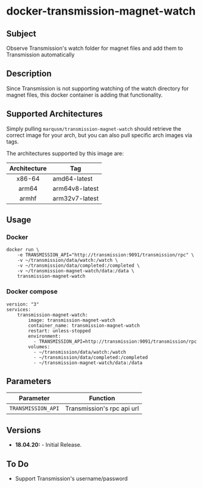 # docker-transmission-magnet-watch

## Subject

Observe Transmission's watch folder for magnet files and add them to Transmission automatically

## Description

Since Transmission is not supporting watching of the watch directory for magnet files, this docker container is adding that functionality.

## Supported Architectures

Simply pulling `marqusm/transmission-magnet-watch` should retrieve the correct image for your arch, but you can also pull specific arch images via tags.

The architectures supported by this image are:

| Architecture | Tag |
| :----: | --- |
| x86-64 | amd64-latest |
| arm64 | arm64v8-latest |
| armhf | arm32v7-latest |

## Usage

### Docker

```
docker run \
    -e TRANSMISSION_API="http://transmission:9091/transmission/rpc" \
    -v ~/transmission/data/watch:/watch \
    -v ~/transmission/data/completed:/completed \
    -v ~/transmission-magnet-watch/data:/data \
    transmission-magnet-watch
```

### Docker compose

```
version: "3"
services:
    transmission-magnet-watch:
        image: transmission-magnet-watch
        container_name: transmission-magnet-watch
        restart: unless-stopped
        environment:
          - TRANSMISSION_API=http://transmission:9091/transmission/rpc
        volumes:
          - ~/transmission/data/watch:/watch
          - ~/transmission/data/completed:/completed
          - ~/transmission-magnet-watch/data:/data
```

## Parameters

| Parameter | Function |
| :----: | --- |
| `TRANSMISSION_API` | Transmission's rpc api url |

## Versions

* **18.04.20:** - Initial Release.

## To Do

- Support Transmission's username/password